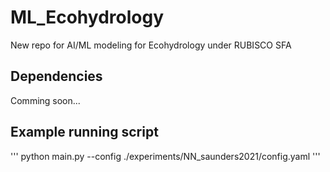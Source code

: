 # ML_Ecohydrology
New repo for AI/ML modeling for Ecohydrology under RUBISCO SFA

## Dependencies
Comming soon...

## Example running script
'''
python main.py --config ./experiments/NN_saunders2021/config.yaml
'''
